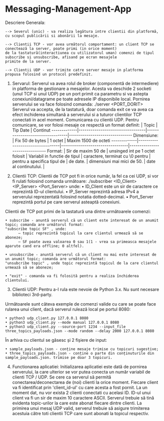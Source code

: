 # Messaging-Management-App

  Descriere Generala:
  
    --> Severul (unic) - va realiza legătura intre clientii din platformă, cu scopul publicării si abonării la mesaje.
    
    --> Clientii TCP - vor avea următorul comportament: un client TCP se conectează la server, poate primi (in orice moment)
    de la tastatură(interactiunea cu utilizatorul uman) comenzi de tipul subscribe si unsubscribe, afisand pe ecran mesajele
    primite de la server.
    
    --> Clientii UDP - vor trimite catre server mesaje in platforma propusa folosind un protocol predefinit.
    
    
 1. Servarul:
  Serverul va avea rolul de broker (componentă de intermediere) in platforma de gestionare a mesajelor. Acesta
va deschide 2 socketi (unul TCP si unul UDP) pe un port primit ca parametru si va astepta conexiuni/datagrame pe toate adresele
IP disponibile local. Pornirea serverului se va face folosind comanda:
    ./server <PORT_DORIT>
  Serverul va accepta, de la tastatură, doar comanda exit ce va avea ca efect inchiderea simultană a serverului si a tuturor
clientilor TCP conectati in acel moment.
  Comunicarea cu clientii UDP.
  Pentru comunicare, se vor folosi mesaje ce respectă un format definit:
             |        Topic                     |          Tip Date                |      Continut
-------------|----------------------------------|----------------------------------|--------------------------------
Dimensiune:  |  Fix 50 de bytes                 |           1 octet                |    Maxim 1500 de octeti
-------------|----------------------------------|----------------------------------|--------------------------------
Format:      |   Sir de maxim 50 de             | unsinged int pe 1 octet folosit  |   Variabil in functie de tipul
             | caractere, terminat cu \0 pentru |     pentru a specifica tipul de  |             de date.
             | dimensiuni mai mici de 50.       |      date al continutului.       |


 2. Clientii TCP:
 Clientii de TCP pot fi in orice număr, la fel ca cei UDP, si vor fi rulati folosind comanda următoare:
    ./subscriber <ID_Client> <IP_Server> <Port_Server>
  unde:
  • ID_Client este un sir de caractere ce reprezintă ID-ul clientului.
  • IP_Server reprezintă adresa IPv4 a serverului reprezentată folosind notatia dotted-decimal.
  • Port_Server reprezintă portul pe care serverul asteaptă conexiuni. 
  
  Clientii de TCP pot primi de la tastatură una dintre următoarele comenzi:
  
    • subscribe - anuntă serverul că un client este interesat de un anumit topic; comanda are următorul format: 
    "subscribe topic SF" , unde:
          – topic reprezintă topicul la care clientul urmează să se aboneze;
          – SF poate avea valoarea 0 sau 1(1 - vrea sa primeasca mesajele aparute cand era offline; 0 altfel).
          
    • unsubscribe - anuntă serverul că un client nu mai este interesat de un anumit topic; comanda are următorul format:
    "unsubcribe topic" , unde topic reprezintă topicul de la care clientul urmează să se aboneze;
    
    • "exit" - comanda va fi folosită pentru a realiza ı̂nchiderea clientului.
  
  
  3. Clientii UDP:
  Pentru a-l rula este nevoie de Python 3.x. Nu sunt necesare biblioteci 3rd-party.
  
  Următoarele sunt câteva exemple de comenzi valide cu care se poate face rularea unui client, dacă serverul rulează local
 pe portul 8080:
 
    • python3 udp_client.py 127.0.0.1 8080
    • python3 udp_client.py --mode manual 127.0.0.1 8080
    • python3 udp_client.py --source-port 1234 --input_file three_topics_payloads.json --mode random --delay 2000 127.0.0.1 8080
  
  În arhiva cu clientul se găsesc și 2 fișiere de input:
  
    • sample_payloads.json - conține mesaje trimise cu topicuri sugestive;
    • three_topics_payloads.json - conține o parte din conținuturile din sample_payloads.json. trimise pe doar 3 topicuri.
    
    
  4. Functionarea aplicatiei:
  Initializarea aplicatiei este dată de pornirea serverului, la care ulterior se vor putea conecta un număr variabil de clienti
 TCP / UDP. Se cere ca serverul să permită conectarea/deconectarea de (noi) clienti la orice moment.
  Fiecare client va fi identificat prin 'client_id-ul' cu care acesta a fost pornit. La un moment dat, nu vor exista 2 clienti
 conectati cu acelasi ID.
  ID-ul unui client va fi un sir de maxim 10 caractere ASCII.
  Serverul trebuie să tină evidenta topic-urilor la care este abonat fiecare dintre clienti. La primirea unui mesaj UDP valid,
 serverul trebuie să asigure trimiterea acestuia către toti clientii TCP care sunt abonati la topicul respectiv.
      
